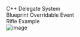 C++ Delegate System<br/>
Blueprint Overridable Event<br/>
Rifle Example<br/>
![image](https://github.com/simeddk/Tore04_BasicSyntaxCPP/assets/65766852/b8e9040d-1768-410a-88c6-6e142085eb4a)
